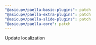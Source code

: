 ```yaml
---
"@asicupv/paella-basic-plugins": patch
"@asicupv/paella-extra-plugins": patch
"@asicupv/paella-slide-plugins": patch
"@asicupv/paella-core": patch
---
```


Update localization
